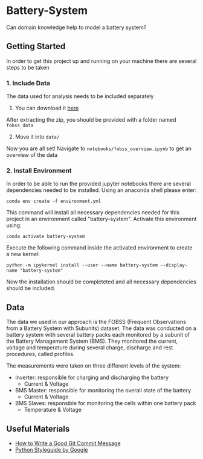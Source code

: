 # Battery-System
Can domain knowledge help to model a battery system?

## Getting Started
In order to get this project up and running on your machine there are several steps to be taken
### 1. Include Data
The data used for analysis needs to be included separately
1. You can download it [here](https://publikationen.bibliothek.kit.edu/1000094469)

After extracting the zip, you should be provided with a folder named `fobss_data`

2. Move it into `data/`

Now you are all set! Navigate to `notebooks/fobss_overview.ipynb` to get an overview of the data

### 2. Install Environment
In order to be able to run the provided jupyter notebooks there are several dependencies needed to be installed. Using an anaconda shell please enter:

`conda env create -f environment.yml`

This command will install all necessary dependencies needed for this project in an environment called "battery-system". Activate this environment using:

`conda activate battery-system`

Execute the following command inside the activated environment to create a new kernel:

`python -m ipykernel install --user --name battery-system --display-name "battery-system"`

Now the installation should be completeted and all necessary dependencies should be included. 

## Data
The data we used in our approach is the FOBSS (Frequent Observations from a Battery System with Subunits) dataset. The data was conducted on a battery system with several battery packs each monitored by a subunit of the Battery Management System (BMS). They monitored the current, voltage and temperature during several charge, discharge and rest procedures, called profiles. 

The measurements were taken on three different levels of the system: 
- Inverter: responsible for charging and discharging the battery
  - Current & Voltage
- BMS Master: responsible for monitoring the overall state of the battery
  - Current & Voltage
- BMS Slaves: responsible for monitoring the cells within one battery pack
  - Temperature & Voltage

## Useful Materials
* [How to Write a Good Git Commit Message](https://chris.beams.io/posts/git-commit/)
* [Python Styleguide by Google](http://google.github.io/styleguide/pyguide.html)
